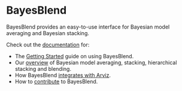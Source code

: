 # BayesBlend

BayesBlend provides an easy-to-use interface for Bayesian model averaging and Bayesian stacking. 

Check out the [documentation](docs/) for:

* The [Getting Started](docs/user-guide/getting-started.md) guide on using BayesBlend.
* Our [overview](docs/user-guide/blending.md) of Bayesian model averaging, stacking, hierarchical stacking and blending. 
* How BayesBlend [integrates with Arviz](docs/user-guide/arviz.md).
* How to [contribute](docs/developer-guide/contributing.md) to BayesBlend.

